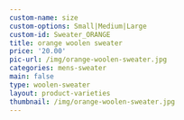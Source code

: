 ```yaml
---
custom-name: size
custom-options: Small|Medium|Large
custom-id: Sweater_ORANGE
title: orange woolen sweater
price: '20.00'
pic-url: /img/orange-woolen-sweater.jpg
categories: mens-sweater
main: false
type: woolen-sweater
layout: product-varieties
thumbnail: /img/orange-woolen-sweater.jpg
---
```

